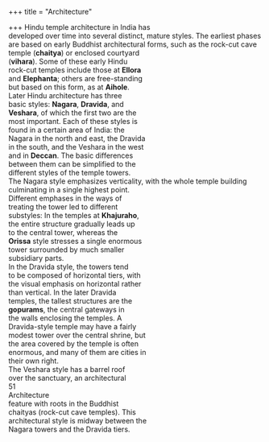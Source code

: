 +++
title = "Architecture"

+++
Hindu temple architecture in India has  
developed over time into several distinct, mature styles. The earliest phases  
are based on early Buddhist architectural forms, such as the rock-cut cave temple (**chaitya**) or enclosed courtyard  
(**vihara**). Some of these early Hindu  
rock-cut temples include those at **Ellora**  
and **Elephanta**; others are free-standing  
but based on this form, as at **Aihole**.  
Later Hindu architecture has three  
basic styles: **Nagara**, **Dravida**, and  
**Veshara**, of which the first two are the  
most important. Each of these styles is  
found in a certain area of India: the  
Nagara in the north and east, the Dravida  
in the south, and the Veshara in the west  
and in **Deccan**. The basic differences  
between them can be simplified to the  
different styles of the temple towers.  
The Nagara style emphasizes verticality, with the whole temple building  
culminating in a single highest point.  
Different emphases in the ways of  
treating the tower led to different  
substyles: In the temples at **Khajuraho**,  
the entire structure gradually leads up  
to the central tower, whereas the  
**Orissa** style stresses a single enormous  
tower surrounded by much smaller  
subsidiary parts.  
In the Dravida style, the towers tend  
to be composed of horizontal tiers, with  
the visual emphasis on horizontal rather  
than vertical. In the later Dravida  
temples, the tallest structures are the  
**gopurams**, the central gateways in  
the walls enclosing the temples. A  
Dravida-style temple may have a fairly  
modest tower over the central shrine, but  
the area covered by the temple is often  
enormous, and many of them are cities in  
their own right.  
The Veshara style has a barrel roof  
over the sanctuary, an architectural  
51  
Architecture  
feature with roots in the Buddhist  
chaityas (rock-cut cave temples). This  
architectural style is midway between the  
Nagara towers and the Dravida tiers.
